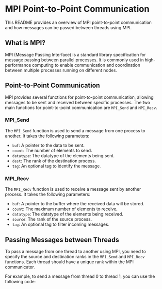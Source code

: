 # MPI Point-to-Point Communication

This README provides an overview of MPI point-to-point communication and how messages can be passed between threads using MPI.

## What is MPI?

MPI (Message Passing Interface) is a standard library specification for message passing between parallel processes. It is commonly used in high-performance computing to enable communication and coordination between multiple processes running on different nodes.

## Point-to-Point Communication

MPI provides several functions for point-to-point communication, allowing messages to be sent and received between specific processes. The two main functions for point-to-point communication are `MPI_Send` and `MPI_Recv`.

### MPI_Send

The `MPI_Send` function is used to send a message from one process to another. It takes the following parameters:

- `buf`: A pointer to the data to be sent.
- `count`: The number of elements to send.
- `datatype`: The datatype of the elements being sent.
- `dest`: The rank of the destination process.
- `tag`: An optional tag to identify the message.

### MPI_Recv

The `MPI_Recv` function is used to receive a message sent by another process. It takes the following parameters:

- `buf`: A pointer to the buffer where the received data will be stored.
- `count`: The maximum number of elements to receive.
- `datatype`: The datatype of the elements being received.
- `source`: The rank of the source process.
- `tag`: An optional tag to filter incoming messages.

## Passing Messages between Threads

To pass a message from one thread to another using MPI, you need to specify the source and destination ranks in the `MPI_Send` and `MPI_Recv` functions. Each thread should have a unique rank within the MPI communicator.

For example, to send a message from thread 0 to thread 1, you can use the following code:
